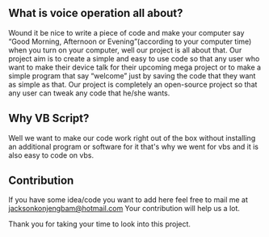 ## What is voice operation all about?

   Wound it be nice to write a piece of code and make your computer 
say “Good Morning, Afternoon or Evening”(according to your computer time) 
when you turn on your computer, well our project is all about that. Our 
project aim is to create a simple and easy to use code so that any user who 
want to make their device talk for their upcoming mega project or to make a 
simple program that say “welcome” just by saving the code that they want 
as simple as that. 
   Our project is completely an open-source project so that any user 
can tweak any code that he/she wants.


## Why VB Script?
   Well we want to make our code work right out of the box without installing 
 an additional program or software for it that's why we went for vbs and it is also easy to code on vbs.


## Contribution
   If you have some idea/code you want to add here feel free to mail me at 
    jacksonkonjengbam@hotmail.com
   Your contribution will help us a lot.


Thank you for taking your time to look into this project.
